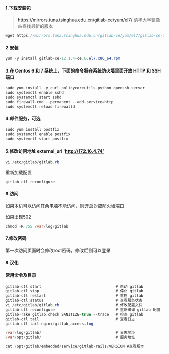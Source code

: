 #### 1.下载安装包

> https://mirrors.tuna.tsinghua.edu.cn/gitlab-ce/yum/el7/  清华大学镜像站查找最新的版本

``` java
wget https://mirrors.tuna.tsinghua.edu.cn/gitlab-ce/yum/el7/gitlab-ce-12.1.4-ce.0.el7.x86_64.rpm
```

#### 2.安装

``` java
yum -y install gitlab-ce-12.1.4-ce.0.el7.x86_64.rpm
```

#### 3.在 Centos 6 和 7 系统上，下面的命令将在系统防火墙里面开放 HTTP 和 SSH 端口

``` java
sudo yum install -y curl policycoreutils-python openssh-server
sudo systemctl enable sshd
sudo systemctl start sshd
sudo firewall-cmd --permanent --add-service=http
sudo systemctl reload firewalld
```

#### 4.邮件服务，可选

``` java
sudo yum install postfix
sudo systemctl enable postfix
sudo systemctl start postfix
```

#### 5.修改访问地址 external_url 'http://172.16.4.74’

``` java
vi /etc/gitlab/gitlab.rb
```
重新加载配置
``` java
gitlab-ctl reconfigure
```

#### 6.访问
如果本机可以访问其余电脑不能访问，则开启对应防火墙端口

如果出现502

``` java
chmod -R 755 /var/log/gitlab
```

#### 7.修改密码
第一次访问页面时会修改root密码，修改后则可以登录


#### 8.汉化



#### 常用命令及目录

``` java
gitlab-ctl start                                 # 启动 gitlab
gitlab-ctl stop                                  # 停止 gitlab
gitlab-ctl restart                               # 重启 gitlab
gitlab-ctl status                                # 查看服务状态
vi /etc/gitlab/gitlab.rb                         # 修改配置文件
gitlab-ctl reconfigure                           # 重新编译 gitlab 配置
gitlab-rake gitlab:check SANITIZE=true --trace   # 检查 gitlab
gitlab-ctl tail                                  # 查看日志
gitlab-ctl tail nginx/gitlab_access.log
```

``` java
/var/log/gitlab/                                 # 日志地址 
/var/opt/gitlab/                                 # 服务地址 
```

``` java
cat /opt/gitlab/embedded/service/gitlab-rails/VERSION #查看版本
```
